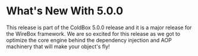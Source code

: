 # What's New With 5.0.0

This release is part of the ColdBox 5.0.0 release and it is a major release for the WireBox framework.  We are so excited for this release as we got to optimize the core engine behind the dependency injection and AOP machinery that will make your object's fly!




